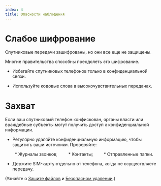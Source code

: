 ```yaml
---
index: 4
title: Опасности наблюдения
---
```

# Слабое шифрование

Спутниковые передачи зашифрованы, но они все еще не защищены.

Многие правительства способны преодолеть это шифрование.

*   Избегайте спутниковых телефонов только в конфиденциальной связи.

*   Используйте кодовые слова в высокочувствительных передачах.

# Захват

Если ваш спутниковый телефон конфискован, органы власти или враждебные субъекты могут получить доступ к конфиденциальной информации.

*   Регулярно удаляйте конфиденциальную информацию, чтобы защитить ваши источники. Проверяйте:

        * Журналы звонков;
        * Контакты;
        * Отправленные папки.

*   Держите SIM-карту отдельно от телефона, когда не осуществляете передачу.

(Узнайте о [Защите файлов](umbrella://information/protecting-files) и [Безопасном удалении](umbrella://information/safely-deleting).)